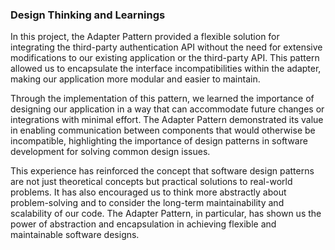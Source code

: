 ### Design Thinking and Learnings

In this project, the Adapter Pattern provided a flexible solution for integrating the third-party authentication API without the need for extensive modifications to our existing application or the third-party API. This pattern allowed us to encapsulate the interface incompatibilities within the adapter, making our application more modular and easier to maintain.

Through the implementation of this pattern, we learned the importance of designing our application in a way that can accommodate future changes or integrations with minimal effort. The Adapter Pattern demonstrated its value in enabling communication between components that would otherwise be incompatible, highlighting the importance of design patterns in software development for solving common design issues.

This experience has reinforced the concept that software design patterns are not just theoretical concepts but practical solutions to real-world problems. It has also encouraged us to think more abstractly about problem-solving and to consider the long-term maintainability and scalability of our code. The Adapter Pattern, in particular, has shown us the power of abstraction and encapsulation in achieving flexible and maintainable software designs.
